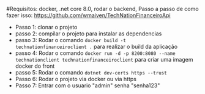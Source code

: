 #Requisitos: docker, .net core 8.0, rodar o backend, Passo a passo de como fazer isso: https://github.com/wmaiven/TechNationFinanceiroApi

  - Passo 1: clonar o projeto 
  - passo 2: compilar o projeto para instalar as dependencias
  - passo 3: Rodar o comando ```docker build -t technationfinanceiroclient .```  para realizar o build da aplicação
  - passo 4: Rodar o comando ```docker run -d -p 8200:8080 --name technationclient technationfinanceiroclient``` para criar uma imagem docker do front
  - passo 5: Rodar o comando ```dotnet dev-certs https --trust```
  - Passo 6: Rodar o projeto via docker ou via https
  - Passo 7: Entrar com o usuario "admin" senha "senha123"
